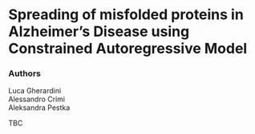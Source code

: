 # Spreading of misfolded proteins in Alzheimer’s Disease using Constrained Autoregressive Model

### Authors 
Luca Gherardini <br>
Alessandro Crimi <br>
Aleksandra Pestka

TBC
